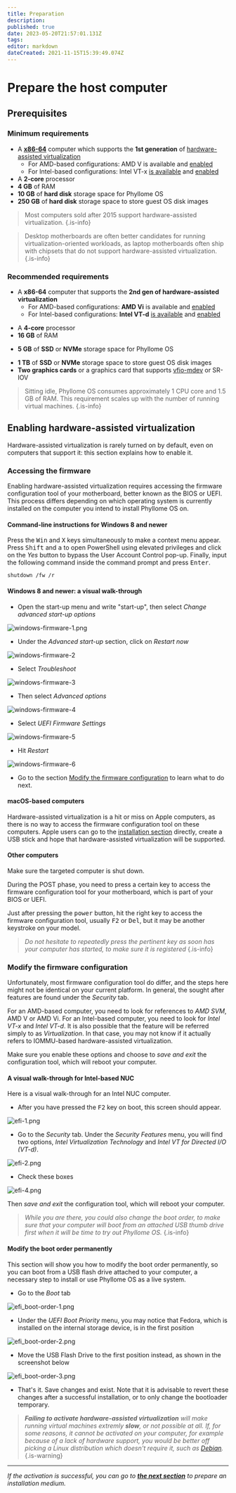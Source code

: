 ```yaml
---
title: Preparation
description: 
published: true
date: 2023-05-20T21:57:01.131Z
tags: 
editor: markdown
dateCreated: 2021-11-15T15:39:49.074Z
---
```


# Prepare the host computer

## Prerequisites

### Minimum requirements

- A **[x86-64](https://en.wikipedia.org/wiki/X86-64)** computer which supports the **1st generation** of [hardware-assisted virtualization](/virt/lexicon#hardware-assisted-virtualization)
	- For AMD-based configurations: AMD V is available and [enabled](/deploy/prepare#enable-hardware-assisted-virtualization)
  - For Intel-based configurations: Intel VT-x [is available](https://ark.intel.com/content/www/us/en/ark/search/featurefilter.html?productType=873&2_VTX=true) and [enabled](/deploy/prepare#enable-hardware-assisted-virtualization)
- A **2-core** processor
- **4 GB** of RAM
- **10 GB** of **hard disk** storage space for Phyllome OS
- **250 GB** of **hard disk** storage space to store guest OS disk images

> Most computers sold after 2015 support hardware-assisted virtualization.
{.is-info}

> Desktop motherboards are often better candidates for running virtualization-oriented workloads, as laptop motherboards often ship with chipsets that do not support hardware-assisted virtualization.
{.is-info}

### Recommended requirements

- A **x86-64** computer that supports the **2nd gen of hardware-assisted virtualization**
	- For AMD-based configurations: **AMD Vi** is available and [enabled](/deploy/prepare#enable-hardware-assisted-virtualization)
  - For Intel-based configurations: **Intel VT-d** [is available](https://ark.intel.com/content/www/us/en/ark/search/featurefilter.html?productType=873&0_VTD=True) and [enabled](/deploy/prepare#enable-hardware-assisted-virtualization)
* A **4-core** processor
* **16 GB** of RAM
- **5 GB** of **SSD** or **NVMe** storage space for Phyllome OS
* **1 TB** of **SSD** or **NVMe** storage space to store guest OS disk images
* **Two graphics cards** or a graphics card that supports [vfio-mdev](/gofurther/vfio-mdev) or SR-IOV

> Sitting idle, Phyllome OS consumes approximately 1 CPU core and 1.5 GB of RAM. This requirement scales up with the number of running virtual machines.
{.is-info}

## Enabling hardware-assisted virtualization

Hardware-assisted virtualization is rarely turned on by default, even on computers that support it: this section explains how to enable it.

### Accessing the firmware

Enabling hardware-assisted virtualization requires accessing the firmware configuration tool of your motherboard, better known as the BIOS or UEFI. This process differs depending on which operating system is currently installed on the computer you intend to install Phyllome OS on.

#### Command-line instructions for Windows 8 and newer

Press the <kbd>Win</kbd> and <kbd>X</kbd> keys simultaneously to make a context menu appear. Press <kbd>Shift</kbd> and <kbd>a</kbd> to open PowerShell using elevated privileges and click on the *Yes* button to bypass the User Account Control pop-up. Finally, input the following command inside the command prompt and press <kbd>Enter</kbd>.

```
shutdown /fw /r
``` 
#### Windows 8 and newer: a visual walk-through

* Open the start-up menu and write "start-up", then select *Change advanced start-up options*

![windows-firmware-1.png](/assets/windows-access-firmware/windows-firmware-1.png)

* Under the *Advanced start-up* section, click on *Restart now* 

![windows-firmware-2](/assets/windows-access-firmware/windows-firmware-2.png)

* Select *Troubleshoot*

![windows-firmware-3](/assets/windows-access-firmware/windows-firmware-3.png)
	
* Then select *Advanced options*

![windows-firmware-4](/assets/windows-access-firmware/windows-firmware-4.png)

* Select *UEFI Firmware Settings*

![windows-firmware-5](/assets/windows-access-firmware/windows-firmware-5.png)

* Hit *Restart*

![windows-firmware-6](/assets/windows-access-firmware/windows-firmware-6.png)

* Go to the section [Modify the firmware configuration](/deploy/prepare#modify-the-firmware-configuration) to learn what to do next.

#### macOS-based computers

Hardware-assisted virtualization is a hit or miss on Apple computers, as there is no way to access the firmware configuration tool on these computers. Apple users can go to the [installation section](https://wiki.phyllo.me/deploy/medium) directly, create a USB stick and hope that hardware-assisted virtualization will be supported. 

#### Other computers

Make sure the targeted computer is shut down.  

During the POST phase, you need to press a certain key to access the firmware configuration tool for your motherboard, which is part of your BIOS or UEFI. 

Just after pressing the <kbd>power</kbd> button, hit the right key to access the firmware configuration tool, usually <kbd>F2</kbd> or <kbd>Del</kbd>, but it may be another keystroke on your model.

> *Do not hesitate to repeatedly press the pertinent key as soon has your computer has started, to make sure it is registered*
{.is-info}

### Modify the firmware configuration

Unfortunately, most firmware configuration tool do differ, and the steps here might not be identical on your current platform. In general, the sought after features are found under the *Security* tab.

For an AMD-based computer, you need to look for references to *AMD SVM*, AMD V or AMD Vi. For an Intel-based computer, you need to look for *Intel VT-x* and *Intel VT-d*. It is also possible that the feature will be referred simply to as *Virtualization*. In that case, you may not know if it actually refers to IOMMU-based hardware-assisted virtualization.

Make sure you enable these options and choose to *save and exit* the configuration tool, which will reboot your computer.

#### A visual walk-through for Intel-based NUC

Here is a visual walk-through for an Intel NUC computer.

* After you have pressed the <kbd>F2</kbd> key on boot, this screen should appear.

![efi-1.png](/assets/intel-efi/efi_boot-order-1.png)

* Go to the *Security* tab. Under the *Security Features* menu, you will find two options, *Intel Virtualization Technology* and *Intel VT for Directed I/O (VT-d)*. 

![efi-2.png](/assets/intel-efi/efi-2.png)

* Check these boxes

![efi-4.png](/assets/intel-efi/efi-4.png)

Then *save and exit* the configuration tool, which will reboot your computer.

> *While you are there, you could also change the boot order, to make sure that your computer will boot from an attached USB thumb drive first when it will be time to try out Phyllome OS.*
{.is-info}

#### Modify the boot order permanently

This section will show you how to modify the boot order permanently, so you can boot from a USB flash drive attached to your computer, a necessary step to install or use Phyllome OS as a live system. 

* Go to the *Boot* tab

![efi_boot-order-1.png](/assets/intel-efi/efi_boot-order-1.png)

* Under the *UEFI Boot Priority* menu, you may notice that Fedora, which is installed on the internal storage device, is in the first position    

![efi_boot-order-2.png](/assets/intel-efi/efi_boot-order-2.png)

* Move the USB Flash Drive to the first position instead, as shown in the screenshot below

![efi_boot-order-3.png](/assets/intel-efi/efi_boot-order-3.png)

* That's it. Save changes and exist. Note that it is advisable to revert these changes after a successful installation, or to only change the bootloader temporary.

> ***Failing to activate hardware-assisted virtualization** will make running virtual machines extremly **slow**, or not possible at all. If, for some reasons, it cannot be activated on your computer, for example because of a lack of hardware support, you would be better off picking a Linux distribution which doesn't require it, such as [Debian](https://www.debian.org/distrib/).*
{.is-warning}

---

*If the activation is successful, you can go to [**the next section**](/deploy/medium) to prepare an installation medium.*
